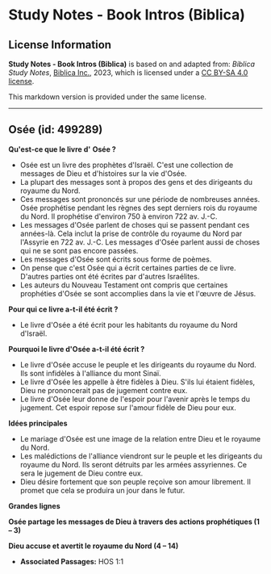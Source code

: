 # Study Notes - Book Intros (Biblica)

## License Information

**Study Notes - Book Intros (Biblica)** is based on and adapted from: _Biblica Study Notes_, [Biblica Inc.](https://www.biblica.com/), 2023, which is licensed under a [CC BY-SA 4.0 license](https://creativecommons.org/licenses/by-sa/4.0/legalcode.en).

This markdown version is provided under the same license.



--------------------------------

## Osée (id: 499289)

**Qu'est\-ce que le livre d'** **Osée ?**

* Osée est un livre des prophètes d'Israël. C'est une collection de messages de Dieu et d'histoires sur la vie d'Osée.
* La plupart des messages sont à propos des gens et des dirigeants du royaume du Nord.
* Ces messages sont prononcés sur une période de nombreuses années. Osée prophétise pendant les règnes des sept derniers rois du royaume du Nord. Il prophétise d'environ 750 à environ 722 av. J.\-C.
* Les messages d'Osée parlent de choses qui se passent pendant ces années\-là. Cela inclut la prise de contrôle du royaume du Nord par l'Assyrie en 722 av. J.\-C. Les messages d'Osée parlent aussi de choses qui ne se sont pas encore passées.
* Les messages d'Osée sont écrits sous forme de poèmes.
* On pense que c'est Osée qui a écrit certaines parties de ce livre. D'autres parties ont été écrites par d'autres Israélites.
* Les auteurs du Nouveau Testament ont compris que certaines prophéties d'Osée se sont accomplies dans la vie et l'œuvre de Jésus.

**Pour qui ce livre a\-t\-il été écrit ?**

* Le livre d'Osée a été écrit pour les habitants du royaume du Nord d'Israël.

**Pourquoi le livre d'Osée a\-t\-il été écrit ?**

* Le livre d'Osée accuse le peuple et les dirigeants du royaume du Nord. Ils sont infidèles à l'alliance du mont Sinaï.
* Le livre d'Osée les appelle à être fidèles à Dieu. S'ils lui étaient fidèles, Dieu ne prononcerait pas de jugement contre eux.
* Le livre d'Osée leur donne de l'espoir pour l'avenir après le temps du jugement. Cet espoir repose sur l'amour fidèle de Dieu pour eux.

**Idées principales**

* Le mariage d'Osée est une image de la relation entre Dieu et le royaume du Nord.
* Les malédictions de l'alliance viendront sur le peuple et les dirigeants du royaume du Nord. Ils seront détruits par les armées assyriennes. Ce sera le jugement de Dieu contre eux.
* Dieu désire fortement que son peuple reçoive son amour librement. Il promet que cela se produira un jour dans le futur.

**Grandes lignes**

**Osée partage les messages de Dieu à travers des actions prophétiques (1 – 3\)**

**Dieu accuse et avertit le royaume du Nord (4 – 14\)**

* **Associated Passages:** HOS 1:1

